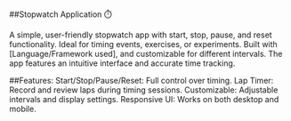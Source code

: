 ##Stopwatch Application ⏱️

A simple, user-friendly stopwatch app with start, stop, pause, and reset functionality. Ideal for timing events, exercises, or experiments. Built with [Language/Framework used], and customizable for different intervals. The app features an intuitive interface and accurate time tracking.

##Features:
Start/Stop/Pause/Reset: Full control over timing.
Lap Timer: Record and review laps during timing sessions.
Customizable: Adjustable intervals and display settings.
Responsive UI: Works on both desktop and mobile.